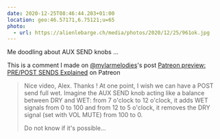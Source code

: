 ```yaml
---
date: 2020-12-25T08:46:44.203+01:00
location: geo:46.57171,6.75121;u=65
photo:
  - url: https://alienlebarge.ch/media/photos/2020/12/25/961ok.jpg
---
```

Me doodling about AUX SEND knobs ...

This is a comment I made on [@mylarmelodies](https://twitter.com/mylarmelodies/)'s post [Patreon preview: PRE/POST SENDS Explained](https://www.patreon.com/posts/patreon-preview-45325751) on Patreon

> Nice video, Alex. Thanks !
> At one point, I wish we can have a POST send full wet.
> Imagine the AUX SEND knob acting like a balance between DRY and WET: from 7 o'clock to 12 o'clock, it adds WET signals from 0 to 100 and from 12 to 5 o'clock, it removes the DRY signal (set with VOL MUTE) from 100 to 0.
> 
> Do not know if it's possible...

